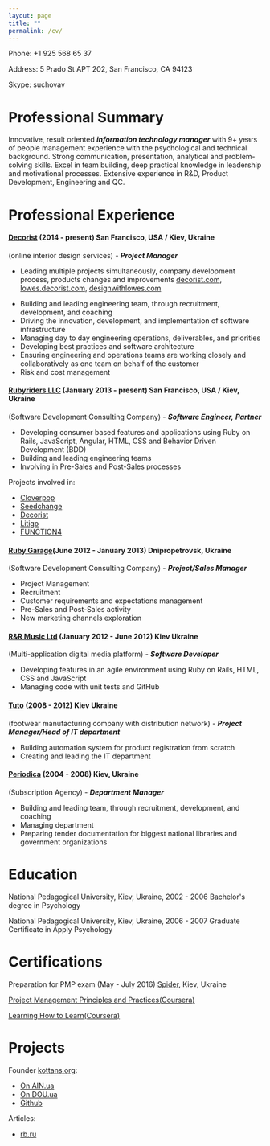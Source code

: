 ```yaml
---
layout: page
title: ""
permalink: /cv/
---
```


Phone: +1 925 568 65 37

Address: 5 Prado St APT 202, San Francisco, CA 94123

Skype: suchovav

# Professional Summary

Innovative, result oriented ***information technology manager*** with 9+ years of people management experience with the psychological and technical background. Strong communication, presentation, analytical and problem-solving skills. Excel in team building, deep practical knowledge in leadership and motivational processes. Extensive experience in R&D, Product Development, Engineering and QC.

# Professional Experience

<!-- DECORIST -->

#### [Decorist](https://www.decorist.com/) (2014 - present) San Francisco, USA / Kiev, Ukraine
(online interior design services) - ***Project Manager***

* Leading multiple projects simultaneously, company development process, products changes and improvements [decorist.com](https://decorist.com/), [lowes.decorist.com](http://lowes.decorist.com/), [designwithlowes.com](https://www.designwithlowes.com/)
<!-- * Hiring development team from the first person, growing the size of the team to 30 people -->
* Building and leading engineering team, through recruitment, development, and
coaching
* Driving the innovation, development, and implementation of software infrastructure
* Managing day to day engineering operations, deliverables, and priorities
* Developing best practices and software architecture
* Ensuring engineering and operations teams are working closely and collaboratively as one team
on behalf of the customer
* Risk and cost management

<!-- DECORIST -->

<!-- RUBYRIDERS -->

#### [Rubyriders LLC](http://www.rubyriders.com/) (January 2013 - present) San Francisco, USA / Kiev, Ukraine
(Software Development Consulting Company) - ***Software Engineer,***  ***Partner***

* Developing consumer based features and applications using Ruby on Rails, JavaScript, Angular, HTML, CSS and Behavior Driven Development (BDD)
* Building and leading engineering teams
* Involving in Pre-Sales and Post-Sales processes

Projects involved in:

* [Cloverpop](https://www.cloverpop.com/)
* [Seedchange](https://www.seedchange.com/)
* [Decorist](https://www.decorist.com/)
* [Litigo](http://www.litigo.org/)
* [FUNCTION4](http://fn4.us/)

<!-- RUBYRIDERS -->

<!-- RUBYGARAGE -->

#### [Ruby Garage](https://rubygarage.org/)(June 2012 - January 2013) Dnipropetrovsk, Ukraine
(Software Development Consulting Company) - ***Project/Sales Manager***

* Project Management
* Recruitment
* Customer requirements and expectations management
* Pre-Sales and Post-Sales activity
* New marketing channels exploration

<!-- RUBYGARAGE -->

<!-- TUNHOG -->

#### [R&R Music Ltd](https://www.linkedin.com/company/1938618) (January 2012 - June 2012) Kiev Ukraine
(Multi-application digital media platform) - ***Software Developer***

* Developing features in an agile environment using Ruby on Rails, HTML, CSS and JavaScript
* Managing code with unit tests and GitHub

<!-- TUNHOG -->

<!-- TUTO -->

#### [Tuto](http://tuto.bigopt.com/) (2008 - 2012) Kiev Ukraine
(footwear manufacturing company with distribution network) - ***Project Manager/Head of IT department***

* Building automation system for product registration from scratch
* Creating and leading the IT department

<!-- TUNHOG -->

<!-- PERIODICA -->

#### [Periodica](http://www.periodik.com.ua/) (2004 - 2008) Kiev, Ukraine
(Subscription Agency) - ***Department Manager***
<!-- TODO fix this -->

* Building and leading team, through recruitment, development, and
coaching
* Managing department
* Preparing tender documentation for biggest national libraries and government organizations


<!-- PERIODICA -->

# Education

National Pedagogical University, Kiev, Ukraine, 2002 - 2006 Bachelor's degree in Psychology

National Pedagogical University, Kiev, Ukraine, 2006 - 2007 Graduate Certificate in Apply Psychology

# Certifications
<!-- TODO University in front of the courses -->
Preparation for PMP exam (May - July 2016) [Spider](http://spiderproject.com.ua/en/certification/calendar/), Kiev, Ukraine

<!-- University of California, Irvine -->
[Project Management Principles and Practices(Coursera)](https://www.coursera.org/specializations/project-management)

<!-- University of California, San Diego -->
[Learning How to Learn(Coursera)](https://www.coursera.org/learn/learning-how-to-learn)

# Projects

Founder [kottans.org](http://kottans.org/):

* [On AIN.ua](http://ain.ua/tag/kottans)
* [On DOU.ua](https://dou.ua/forums/tags/kottans.org/)
* [Github](https://github.com/Kottans)

Articles:

* [rb.ru](http://rb.ru/author/sychov/)
